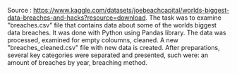 Source : https://www.kaggle.com/datasets/joebeachcapital/worlds-biggest-data-breaches-and-hacks?resource=download.
The task was to examine "breaches.csv" file that contains data about some of the worlds biggest data breaches. It was done with Python using Pandas library. The data was processed, examined for empty coloumns, cleaned. A new "breaches_cleaned.csv" file with new data is created.
After preparations, several key categories were separated and presented, such were: an amount of breaches by year, breaching method.
